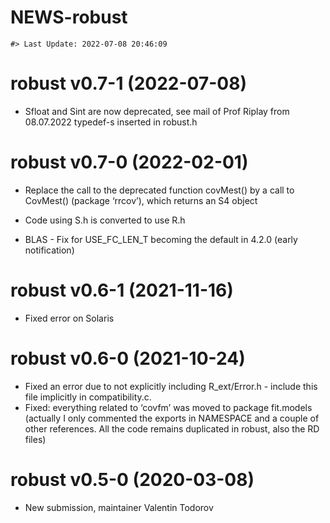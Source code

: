 NEWS-robust
================

<!-- NEWS.md is generated from NEWS.Rmd. Please edit that file -->

    #> Last Update: 2022-07-08 20:46:09

# robust v0.7-1 (2022-07-08)

-   Sfloat and Sint are now deprecated, see mail of Prof Riplay from
    08.07.2022 typedef-s inserted in robust.h

# robust v0.7-0 (2022-02-01)

-   Replace the call to the deprecated function covMest() by a call to
    CovMest() (package ‘rrcov’), which returns an S4 object

-   Code using S.h is converted to use R.h

-   BLAS - Fix for USE_FC_LEN_T becoming the default in 4.2.0 (early
    notification)

# robust v0.6-1 (2021-11-16)

-   Fixed error on Solaris

# robust v0.6-0 (2021-10-24)

-   Fixed an error due to not explicitly including R_ext/Error.h -
    include this file implicitly in compatibility.c.
-   Fixed: everything related to ‘covfm’ was moved to package fit.models
    (actually I only commented the exports in NAMESPACE and a couple of
    other references. All the code remains duplicated in robust, also
    the RD files)

# robust v0.5-0 (2020-03-08)

-   New submission, maintainer Valentin Todorov
